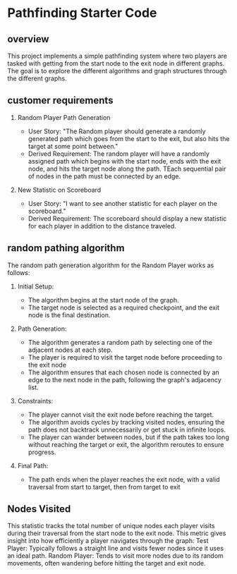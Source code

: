 # Pathfinding Starter Code

## overview

This project implements a simple pathfinding system where two players are tasked with getting from the start node to the exit node in different graphs. The goal is to explore the different algorithms and graph structures through the different graphs.

## customer requirements

1. Random Player Path Generation

   - User Story: "The Random player should generate a randomly generated path which goes from the start to the exit, but also hits the target at some point between."
   - Derived Requirement: The random player will have a randomly assigned path which begins with the start node, ends with the exit node, and hits the target node along the path. TEach sequential pair of nodes in the path must be connected by an edge.

2. New Statistic on Scoreboard
   - User Story: "I want to see another statistic for each player on the scoreboard."
   - Derived Requirement: The scoreboard should display a new statistic for each player in addition to the distance traveled.

## random pathing algorithm

The random path generation algorithm for the Random Player works as follows:

1. Initial Setup:

   - The algorithm begins at the start node of the graph.
   - The target node is selected as a required checkpoint, and the exit node is the final destination.

2. Path Generation:

   - The algorithm generates a random path by selecting one of the adjacent nodes at each step.
   - The player is required to visit the target node before proceeding to the exit node
   - The algorithm ensures that each chosen node is connected by an edge to the next node in the path, following the graph's adjacency list.

3. Constraints:

   - The player cannot visit the exit node before reaching the target.
   - The algorithm avoids cycles by tracking visited nodes, ensuring the path does not backtrack unnecessarily or get stuck in infinite loops.
   - The player can wander between nodes, but if the path takes too long without reaching the target or exit, the algorithm reroutes to ensure progress.

4. Final Path:

   - The path ends when the player reaches the exit node, with a valid traversal from start to target, then from target to exit

## Nodes Visited

This statistic tracks the total number of unique nodes each player visits during their traversal from the start node to the exit node. This metric gives insight into how efficiently a player navigates through the graph:
Test Player: Typically follows a straight line and visits fewer nodes since it uses an ideal path.
Random Player: Tends to visit more nodes due to its random movements, often wandering before hitting the target and exit node.
